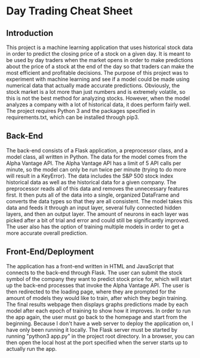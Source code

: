 # Day Trading Cheat Sheet

## Introduction

This project is a machine learning application that uses historical stock data in order to predict the closing price of a stock on a given day. It is meant to be used by day traders when the market opens in order to make predictions about the price of a stock at the end of the day so that traders can make the most efficient and profitable decisions. The purpose of this project was to experiment with machine learning and see if a model could be made using numerical data that actually made accurate predictions. Obviously, the stock market is a lot more than just numbers and is extremely volatile, so this is not the best method for analyzing stocks. However, when the model analyzes a company with a lot of historical data, it does perform fairly well. The project requires Python 3 and the packages specified in requirements.txt, which can be installed through pip3.

## Back-End

The back-end consists of a Flask application, a preprocessor class, and a model class, all written in Python. The data for the model comes from the Alpha Vantage API. The Alpha Vantage API has a limit of 5 API calls per minute, so the model can only be run twice per minute (trying to do more will result in a KeyError). The data includes the S&P 500 stock index historical data as well as the historical data for a given company. The preprocessor reads all of this data and removes the unnecessary features first. It then puts all of the data into a single, organized DataFrame and converts the data types so that they are all consistent. The model takes this data and feeds it through an input layer, several fully connected hidden layers, and then an output layer. The amount of neurons in each layer was picked after a bit of trial and error and could still be significantly improved. The user also has the option of training multiple models in order to get a more accurate overall prediction.

## Front-End/Deployment

The application has a front-end written in HTML and JavaScript that connects to the back-end through Flask. The user can submit the stock symbol of the company they want to predict stock price for, which will start up the back-end processes that invoke the Alpha Vantage API. The user is then redirected to the loading page, where they are prompted for the amount of models they would like to train, after which they begin training. The final results webpage then displays graphs predictions made by each model after each epoch of training to show how it improves. In order to run the app again, the user must go back to the homepage and start from the beginning. Because I don't have a web server to deploy the application on, I have only been running it locally. The Flask server must be started by running "python3 app.py" in the project root directory. In a browser, you can then open the local host at the port specified when the server starts up to actually run the app.
